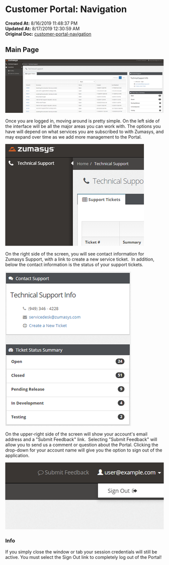 # Customer Portal: Navigation

**Created At:** 8/16/2019 11:48:37 PM  
**Updated At:** 8/17/2019 12:30:59 AM  
**Original Doc:** [customer-portal-navigation](https://docs.zumasys.com/customerportal/customer-portal-navigation)  


## Main Page

![customer-portal-navigation: 1565999818278-1565999818278](./1565999818278-1565999818278.png)

Once you are logged in, moving around is pretty simple. On the left side of the interface will be all the major areas you can work with. The options you have will depend on what services you are subscribed to with Zumasys, and may expand over time as we add more management to the Portal.

![customer-portal-navigation: 1548186906677-1548186906677](./1548186906677-1548186906677.png)

On the right side of the screen, you will see contact information for Zumasys Support, with a link to create a new service ticket.  In addition, below the contact information is the status of your support tickets.

![customer-portal-navigation: 1548187153370-1548187153370](./1548187153370-1548187153370.png)



On the upper-right side of the screen will show your account's email address and a "Submit Feedback" link.  Selecting "Submit Feedback" will allow you to send us a comment or question about the Portal. Clicking the drop-down for your account name will give you the option to sign out of the application.

![customer-portal-navigation: 1508457872395](./1508457872395.jpg)

### Info

If you simply close the window or tab your session credentials will still be active. You must select the Sign Out link to completely log out of the Portal!
